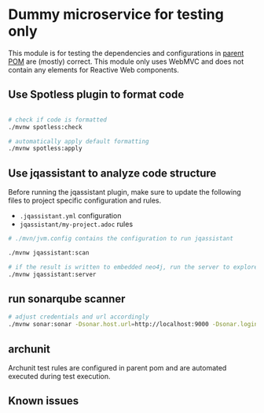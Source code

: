 # Dummy microservice for testing only

This module is for testing the dependencies and configurations in [parent POM](../vino-svc-parent/pom.xml) are (mostly) correct.
This module only uses WebMVC and does not contain any elements for Reactive Web components.

## Use Spotless plugin to format code
```bash

# check if code is formatted
./mvnw spotless:check

# automatically apply default formatting
./mvnw spotless:apply


```

## Use jqassistant to analyze code structure
Before running the jqassistant plugin, make sure to update the following files to project specific configuration and rules.
* ```.jqassistant.yml``` configuration
* ```jqassistant/my-project.adoc```  rules


```bash
# ./mvn/jvm.config contains the configuration to run jqassistant

./mvnw jqassistant:scan

# if the result is written to embedded neo4j, run the server to explore the result
./mvnw jqassistant:server
```

## run sonarqube scanner
```bash
# adjust credentials and url accordingly
./mvnw sonar:sonar -Dsonar.host.url=http://localhost:9000 -Dsonar.login=username -Dsonar.password=password

```

## archunit
Archunit test rules are configured in parent pom and are automated executed during test execution.


## Known issues
